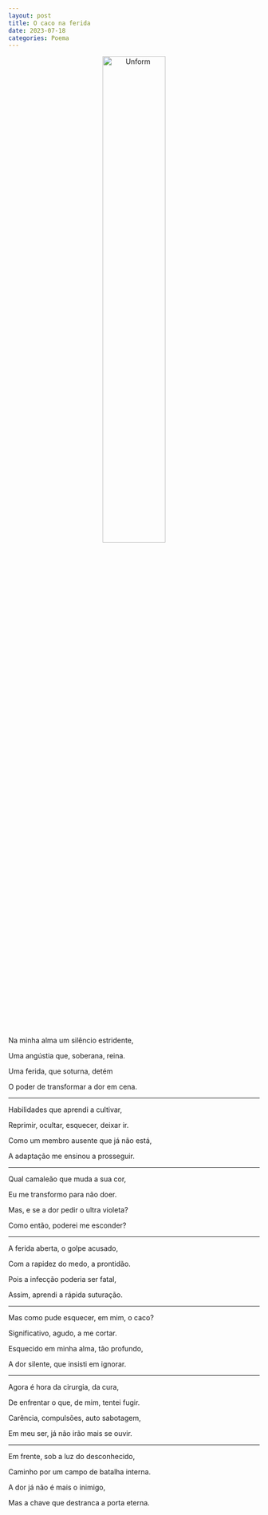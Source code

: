```yaml
---
layout: post
title: O caco na ferida
date: 2023-07-18
categories: Poema
---
```


<p align="center">
<img src="{{ site.baseurl }}/images/2023-07-18-O-caco-na-ferida.png" height="50%" width="50%" alt="Unform" />
</p>

Na minha alma um silêncio estridente,

Uma angústia que, soberana, reina.

Uma ferida, que soturna, detém

O poder de transformar a dor em cena.

---

Habilidades que aprendi a cultivar,

Reprimir, ocultar, esquecer, deixar ir.

Como um membro ausente que já não está,

A adaptação me ensinou a prosseguir.

---

Qual camaleão que muda a sua cor,

Eu me transformo para não doer.

Mas, e se a dor pedir o ultra violeta?

Como então, poderei me esconder?

---

A ferida aberta, o golpe acusado,

Com a rapidez do medo, a prontidão.

Pois a infecção poderia ser fatal,

Assim, aprendi a rápida suturação.

---

Mas como pude esquecer, em mim, o caco?

Significativo, agudo, a me cortar.

Esquecido em minha alma, tão profundo,

A dor silente, que insisti em ignorar.

---

Agora é hora da cirurgia, da cura,

De enfrentar o que, de mim, tentei fugir.

Carência, compulsões, auto sabotagem,

Em meu ser, já não irão mais se ouvir.

---

Em frente, sob a luz do desconhecido,

Caminho por um campo de batalha interna.

A dor já não é mais o inimigo,

Mas a chave que destranca a porta eterna.